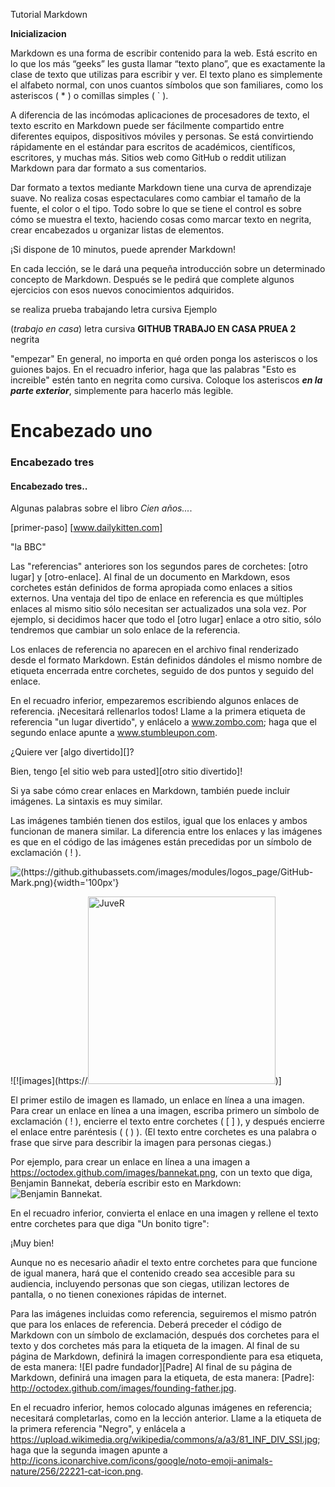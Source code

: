 Tutorial  Markdown 

**Inicializacion**

Markdown es una forma de escribir contenido para la web. Está escrito en lo que los más “geeks” les gusta llamar “texto plano”, que es exactamente la clase de texto que utilizas para escribir y ver. El texto plano es simplemente el alfabeto normal, con unos cuantos símbolos que son familiares, como los asteriscos ( * ) o comillas simples ( ` ).

A diferencia de las incómodas aplicaciones de procesadores de texto, el texto escrito en Markdown puede ser fácilmente compartido entre diferentes equipos, dispositivos móviles y personas. Se está convirtiendo rápidamente en el estándar para escritos de académicos, científicos, escritores, y muchas más. Sitios web como GitHub o reddit utilizan Markdown para dar formato a sus comentarios.

Dar formato a textos mediante Markdown tiene una curva de aprendizaje suave. No realiza cosas espectaculares como cambiar el tamaño de la fuente, el color o el tipo. Todo sobre lo que se tiene el control es sobre cómo se muestra el texto, haciendo cosas como marcar texto en negrita, crear encabezados u organizar listas de elementos.

¡Si dispone de 10 minutos, puede aprender Markdown!

En cada lección, se le dará una pequeña introducción sobre un determinado concepto de Markdown. Después se le pedirá que complete algunos ejercicios con esos nuevos conocimientos adquiridos.


se realiza prueba trabajando letra cursiva
Ejemplo

(_trabajo en casa_) letra cursiva 
**GITHUB TRABAJO EN CASA PRUEA 2** negrita 


"empezar"
En general, no importa en qué orden ponga los asteriscos o los guiones bajos. En el recuadro inferior, haga que las palabras "Esto es increible" estén tanto en negrita como cursiva. Coloque los asteriscos **_en la parte exterior_**, simplemente para hacerlo más legible.


# Encabezado uno

### Encabezado tres

#### Encabezado tres..


Algunas palabras sobre el libro _Cien años..._.

[primer-paso]
 [www.dailykitten.com]


  "la BBC"


  Las "referencias" anteriores son los segundos pares de corchetes: [otro lugar] y [otro-enlace]. Al final de un documento en Markdown, esos corchetes están definidos de forma apropiada como enlaces a sitios externos. Una ventaja del tipo de enlace en referencia es que múltiples enlaces al mismo sitio sólo necesitan ser actualizados una sola vez. Por ejemplo, si decidimos hacer que todo el [otro lugar] enlace a otro sitio, sólo tendremos que cambiar un solo enlace de la referencia.

Los enlaces de referencia no aparecen en el archivo final renderizado desde el formato Markdown. Están definidos dándoles el mismo nombre de etiqueta encerrada entre corchetes, seguido de dos puntos y seguido del enlace.

En el recuadro inferior, empezaremos escribiendo algunos enlaces de referencia. ¡Necesitará rellenarlos todos! Llame a la primera etiqueta de referencia "un lugar divertido", y enlácelo a www.zombo.com; haga que el segundo enlace apunte a www.stumbleupon.com.

¿Quiere ver [algo divertido][]?

Bien, tengo [el sitio web para usted][otro sitio divertido]!



Si ya sabe cómo crear enlaces en Markdown, también puede incluir imágenes. La sintaxis es muy similar.

Las imágenes también tienen dos estilos, igual que los enlaces y ambos funcionan de manera similar. La diferencia entre los enlaces y las imágenes es que en el código de las imágenes están precedidas por un símbolo de exclamación ( ! ).

![(https://github.githubassets.com/images/modules/logos_page/GitHub-Mark.png){width='100px'}]()



![![images](https://<img src="https://pbs.twimg.com/media/EiAuAS8VoAA1-4T?format=jpg&name=large" alt="JuveR" width="300px">)]





El primer estilo de imagen es llamado, un enlace en línea a una imagen. Para crear un enlace en línea a una imagen, escriba primero un símbolo de exclamación ( ! ), encierre el texto entre corchetes ( [ ] ), y después encierre el enlace entre paréntesis ( ( ) ). (El texto entre corchetes es una palabra o frase que sirve para describir la imagen para personas ciegas.)

Por ejemplo, para crear un enlace en línea a una imagen a https://octodex.github.com/images/bannekat.png, con un texto que diga, Benjamin Bannekat, debería escribir esto en Markdown: ![Benjamin Bannekat](https://octodex.github.com/images/bannekat.png).

En el recuadro inferior, convierta el enlace en una imagen y rellene el texto entre corchetes para que diga "Un bonito tigre":




¡Muy bien!

Aunque no es necesario añadir el texto entre corchetes para que funcione de igual manera, hará que el contenido creado sea accesible para su audiencia, incluyendo personas que son ciegas, utilizan lectores de pantalla, o no tienen conexiones rápidas de internet.

Para las imágenes incluidas como referencia, seguiremos el mismo patrón que para los enlaces de referencia. Deberá preceder el código de Markdown con un símbolo de exclamación, después dos corchetes para el texto y dos corchetes más para la etiqueta de la imagen. Al final de su página de Markdown, definirá la imagen correspondiente para esa etiqueta, de esta manera: ![El padre fundador][Padre] Al final de su página de Markdown, definirá una imagen para la etiqueta, de esta manera: [Padre]: http://octodex.github.com/images/founding-father.jpg.

En el recuadro inferior, hemos colocado algunas imágenes en referencia; necesitará completarlas, como en la lección anterior. Llame a la etiqueta de la primera referencia "Negro", y enlácela a https://upload.wikimedia.org/wikipedia/commons/a/a3/81_INF_DIV_SSI.jpg; haga que la segunda imagen apunte a http://icons.iconarchive.com/icons/google/noto-emoji-animals-nature/256/22221-cat-icon.png.



